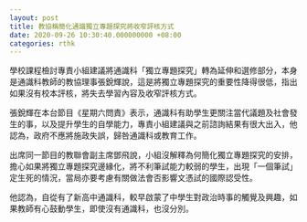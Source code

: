 ```yaml
---
layout: post
title: 教協稱簡化通識獨立專題探究將收窄評核方式
date: 2020-09-26 10:30:40.000000000 +08:00
categories: rthk
---
```


學校課程檢討專責小組建議將通識科「獨立專題探究」轉為延伸和選修部分，本身是通識科教師的教協理事張銳輝說，這是將獨立專題探究的重要性降得很低，指出如果沒有校本評核，將失去學習內容及收窄評核方式。

張銳輝在本台節目《星期六問責》表示，通識科有助學生更關注當代議題及社會發生的事，以及提升學生的自學能力，專責小組建議與之前諮詢結果有很大出入，他認為，政府不應將施政失誤，歸咎通識科或教育工作。

出席同一節目的教聯會副主席鄧飛說，小組沒解釋為何簡化獨立專題探究的安排，擔心如果將獨立專題探究邊緣化，將不利筆試能力較弱的學生，出現「一個筆試」定生死的情況，當局亦要考慮有關做法會否影響文憑試的國際認受性。

他認為，自從有了新高中通識科，較早啟蒙了中學生對政治時事的觸覺及興趣，如果教師有心鼓動學生，即使沒有通識科，也沒分別。
